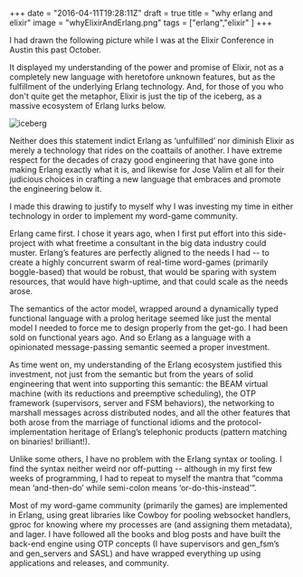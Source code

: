 +++
date = "2016-04-11T19:28:11Z"
draft = true
title = "why erlang and elixir"
image = "whyElixirAndErlang.png"
tags = ["erlang","elixir" ] 
+++


I had drawn the following picture while I was at the Elixir Conference in Austin this past October.  

 It displayed my understanding of the power and promise of Elixir, not as a
 completely new language with heretofore unknown features, but as the fulfillment of
 the underlying Erlang technology. And, for those of you who don't quite get
 the metaphor, Elixir is just the tip of the iceberg, as a massive ecosystem of
 Erlang lurks below.

![iceberg](/images/iceberg.png)

 Neither does this statement indict Erlang as ‘unfulfilled’ nor diminish Elixir
 as merely a technology that rides on the coattails of another.  I have extreme
 respect for the decades of crazy good engineering that have gone into making
 Erlang exactly what it is, and likewise for Jose Valim et all for their
 judicious choices in crafting a new language that embraces and promote  the
 engineering below it.

 I made this drawing to justify to myself why I was investing my time in either technology in order to implement my word-game community.

 Erlang came first.  I chose it years ago, when I first put effort into this side-project with what freetime a consultant in the big data industry could muster.  Erlang’s features are perfectly aligned to the needs I had -- to create a highly concurrent swarm of real-time word-games (primarily boggle-based) that would be robust, that would be sparing with system resources, that would have high-uptime, and that could scale as the needs arose.  

 The semantics of the actor model, wrapped around a dynamically typed functional language with a prolog heritage seemed like just the mental model I needed to force me to design properly from the get-go.  I had been sold on functional years ago.  And so Erlang as a language with a opinionated message-passing semantic seemed a proper investment. 

 As time went on, my understanding of the Erlang ecosystem justified this investment, not just from the semantic but from the years of solid engineering that went into supporting this semantic:  the BEAM virtual machine (with its reductions and preemptive scheduling), the OTP framework (supervisors, server and FSM behaviors), the networking to marshall messages across distributed nodes, and all the other features that both arose from the marriage of functional idioms and the protocol-implementation heritage of Erlang’s telephonic products (pattern matching on binaries!  brilliant!).

 Unlike some others, I have no problem with the Erlang syntax or tooling.  I find the syntax neither weird nor off-putting -- although in my first few weeks of programming, I had to repeat to myself the mantra that “comma mean ‘and-then-do’ while semi-colon means ‘or-do-this-instead’”.  

 Most of my word-game community (primarily the games) are implemented in Erlang, using great libraries like Cowboy for pooling websocket handlers, gproc for knowing where my processes are (and assigning them metadata), and lager.  I have followed all the books and blog posts and have built the back-end engine using OTP concepts (I have supervisors and gen_fsm’s and gen_servers and SASL) and have wrapped everything up using applications and releases, and community.
